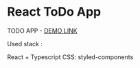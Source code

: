 # React ToDo App

TODO APP - [DEMO LINK](https://olya-yevsieienko.github.io/react_todo-app/)

Used stack :

React + Typescript
CSS: styled-components
